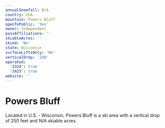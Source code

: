 ```yaml
---
annualSnowfall: N/A
country: USA
mountain: Powers Bluff
openToPublic: 'Yes'
owner: Independent
passAffiliations: ''
skiableAcres: ''
skied: 'No'
state: Wisconsin
surfaceLiftsOnly: 'No'
verticalDrop: '250'
operated:
  '2324': true
  '2425': true
website: ''
---
```



# Powers Bluff

Located in U.S. - Wisconsin, Powers Bluff is a ski area with a vertical drop of 250 feet and N/A skiable acres.
